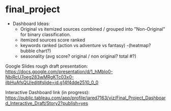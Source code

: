 # final_project

* Dashboard Ideas:
  - Original vs itemized sources combined / grouped into "Non-Original" for binary classification. 
  - itemized sources score ranked
  - keywords ranked (action vs adventure vs fantasy)
    -(heatmap? bubble chart?)
  - seasonality (avg score? original / non original? total #?)

Google Slides rough draft presentation:
https://docs.google.com/presentation/d/1_hMblo0-NbiRcU7oeg283wMRgKTc03x0-ilbHuAfsQU/edit#slide=id.g14f4dde2510_0_0

Interactive Dashboard link (in progress):
https://public.tableau.com/app/profile/jared7163/viz/Final_Project_Dashboard_Interactive_Draft/Story2?publish=yes

